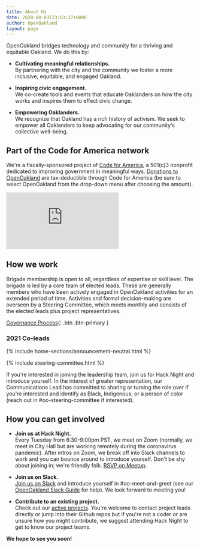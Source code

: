 ```yaml
---
title: About Us
date: 2020-08-03T23:03:27+0000
author: OpenOakland
layout: page
---
```



OpenOakland bridges technology and community for a thriving and equitable Oakland. We do this by:

- **Cultivating meaningful relationships.**  
    By partnering with the city and the community we foster a more inclusive, equitable, and engaged Oakland.

- **Inspiring civic engagement.**  
    We co-create tools and events that educate Oaklanders on how the city works and inspires them to effect civic change.

- **Empowering Oaklanders.**  
    We recognize that Oakland has a rich history of activism. We seek to empower all Oaklanders to keep advocating for our community‘s collective well-being.


## Part of the Code for America network

We're a fiscally-sponsored project of [Code for America](https://www.codeforamerica.org/), a 501(c)3 nonprofit dedicated to improving government in meaningful ways. [Donations to OpenOakland](https://www.codeforamerica.org/donate-to-a-brigade?utm_campaign=Open%20Oakland&utm_source=OpenOakland%20site) are tax-deductible through Code for America (be sure to select OpenOakland from the drop-down menu after choosing the amount).

 <div class="iframe-container iframe-container-video">
  <iframe class="iframe-video" src="https://www.youtube.com/embed/mYzMl_HnEZU" frameborder="0" allow="accelerometer; autoplay; encrypted-media; gyroscope; picture-in-picture" allowfullscreen></iframe>
</div>


## How we work

Brigade membership is open to all, regardless of expertise or skill level. The brigade is led by a core team of elected leads. These are generally members who have been actively engaged in OpenOakland activities for an extended period of time. Activities and formal decision-making are overseen by a Steering Committee, which meets monthly and consists of the elected leads plus project representatives.

[Governance Process](/how-we-work){: .btn .btn-primary }

### 2021 Co-leads

<!--- Section: Temporary Alert -->
{% include home-sections/announcement-neutral.html %}

{% include steering-committee.html %}

If you're interested in joining the leadership team, join us for Hack Night and introduce yourself. In the interest of greater representation, our Communications Lead has committed to sharing or turning the role over if you're interested and identify as Black, Indigenous, or a person of color (reach out in #oo-steering-committee if interested).


## How you can get involved

- **Join us at Hack Night.**  
    Every Tuesday from 6:30-9:00pm PST, we meet on Zoom (normally, we meet in City Hall but are working remotely during the coronavirus pandemic). After intros on Zoom, we break off into Slack channels to work and you can bounce around to introduce yourself. Don't be shy about joining in; we're friendly folk. [RSVP on Meetup](https://www.meetup.com/OpenOakland/).

- **Join us on Slack.**  
    [Join us on Slack](https://join.slack.com/t/openoakland/shared_invite/zt-n4d7tx2t-UVIN7a769e4oc9j7PgM3HA) and introduce yourself in #oo-meet-and-greet (see our [OpenOakland Slack Guide](https://docs.google.com/document/d/1VWZQ_3ehP5j0IOTY0nJClvQPll3ivSkuAdh5YsOhO_U/edit?usp=sharing) for help). We look forward to meeting you!

- **Contribute to an existing project.**  
    Check out our [active projects](/projects/). You're welcome to contact project leads directly or jump into their Github repos but if you're not a coder or are unsure how you might contribute, we suggest attending Hack Night to get to know our project teams.


**We hope to see you soon!**

